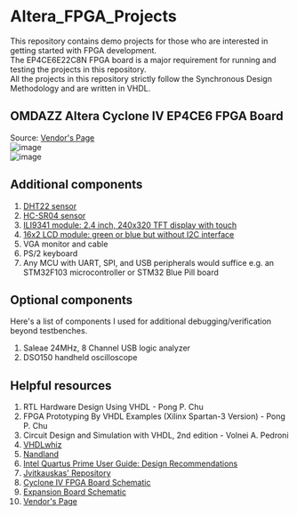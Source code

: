# Altera_FPGA_Projects  

This repository contains demo projects for those who are interested in getting started with FPGA development.  
The EP4CE6E22C8N FPGA board is a major requirement for running and testing the projects in this repository.  
All the projects in this repository strictly follow the Synchronous Design Methodology and are written in VHDL.   

## OMDAZZ Altera Cyclone IV EP4CE6 FPGA Board  
Source: [Vendor's Page](https://a.aliexpress.com/_EQstVsj)  
![image](https://github.com/MUDAL/Altera_FPGA_Projects/assets/46250887/3b2e60d7-95fb-4722-b8ae-07905272fe2b)  
![image](https://github.com/MUDAL/Altera_FPGA_Projects/assets/46250887/985b401d-910c-47cd-a42c-5aa6f8f254fc)  

## Additional components  
1. [DHT22 sensor](https://a.aliexpress.com/_EzjOeNt)    
2. [HC-SR04 sensor](https://a.aliexpress.com/_ExUJ4Cn)    
3. [ILI9341 module: 2.4 inch, 240x320 TFT display with touch](https://a.aliexpress.com/_EwlAMGf)
4. [16x2 LCD module: green or blue but without I2C interface](https://a.aliexpress.com/_EIEI6jd)       
5. VGA monitor and cable
6. PS/2 keyboard
7. Any MCU with UART, SPI, and USB peripherals would suffice e.g. an STM32F103 microcontroller or STM32 Blue Pill board   

## Optional components  
Here's a list of components I used for additional debugging/verification beyond testbenches.  
1. Saleae 24MHz, 8 Channel USB logic analyzer
2. DSO150 handheld oscilloscope  

## Helpful resources  
1. RTL Hardware Design Using VHDL - Pong P. Chu
2. FPGA Prototyping By VHDL Examples (Xilinx Spartan-3 Version) - Pong P. Chu
3. Circuit Design and Simulation with VHDL, 2nd edition - Volnei A. Pedroni
4. [VHDLwhiz](https://vhdlwhiz.com/)    
5. [Nandland](https://nandland.com/)  
6. [Intel Quartus Prime User Guide: Design Recommendations](https://drive.google.com/file/d/10ceeMwrubd7WwAiYCywm3BV2gu6W5p9I/view?usp=sharing)
7. [Jvitkauskas' Repository](https://github.com/jvitkauskas/Altera-Cyclone-IV-board-V3.0)
8. [Cyclone IV FPGA Board Schematic](https://drive.google.com/file/d/1_IB7D3a74_Vx75rmCJpaDmrPajFDsQqK/view?usp=sharing)
9. [Expansion Board Schematic](https://drive.google.com/file/d/1hS64cwsAFvdMkdJV1rCPkyS8_Hy91g8t/view?usp=sharing)    
10. [Vendor's Page](https://a.aliexpress.com/_EQstVsj)   
    
